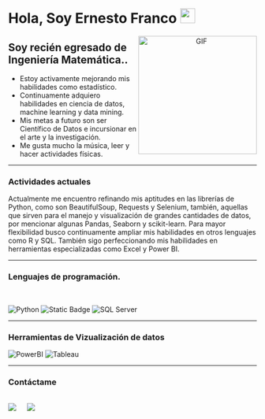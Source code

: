 <h1> Hola, Soy Ernesto Franco <img src = "https://raw.githubusercontent.com/MartinHeinz/MartinHeinz/master/wave.gif" width = 30px> </h1>
<p align='center'>

<img width = 240px align="right" alt="GIF"  src="https://media.giphy.com/media/du3J3cXyzhj75IOgvA/giphy.gif" />

## Soy recién egresado de Ingeniería Matemática..  

- Estoy activamente mejorando mis habilidades como estadístico.
- Continuamente adquiero habilidades en ciencia de datos, machine learning y data mining.
- Mis metas a futuro son ser Científico de Datos e incursionar en el arte y la investigación.
- Me gusta mucho la música, leer y hacer actividades físicas.

---
### Actividades actuales
Actualmente me encuentro refinando mis aptitudes en las librerías de Python, como son BeautifulSoup, Requests y Selenium, también, aquellas que sirven para el manejo y visualización de grandes cantidades de datos, por mencionar algunas Pandas, Seaborn y scikit-learn. Para mayor flexibilidad busco continuamente ampliar mis habilidades en otros lenguajes como R y SQL. También sigo perfeccionando mis habilidades en herramientas especializadas como Excel y Power BI.

---
### Lenguajes de programación. 
<br>	

![Python](http://img.shields.io/badge/-Python-3776AB?style=flat-square&logo=python&logoColor=ffffff)
![Static Badge](https://img.shields.io/badge/-000000?style=flat-square&logo=R&logoColor=ffffff&labelColor=%23276DC3&color=%23276DC3)
![SQL Server](https://img.shields.io/badge/-Sql%20Server-CC2927?style=flat-square&logo=microsoft-sql-server&logoColor=ffffff)


---
### Herramientas de Vizualización de datos

![PowerBI](https://img.shields.io/badge/PowerBI-23F7DF1C?style=flat-square&logo=PowerBI&logoColor=000000&labelColor=%23f1c40f&color=%23f4d03f)
![Tableau](https://img.shields.io/badge/Tableau-000000?style=flat-square&logo=Tableau&labelColor=%231f618d&color=%231f618d)



---
### Contáctame

<br>	
<a target="_blank" href="https://www.linkedin.com/in/efch314152714/"><img src="https://img.shields.io/badge/-LinkedIn-0077B5?style=for-the-badge&logo=Linkedin&logoColor=white"></img></a>
&emsp;
<a target="_blank" href="mailto:francochavezernesto@gmail.com"
><img src="https://img.shields.io/badge/-Gmail-D14836?style=for-the-badge&logo=Gmail&logoColor=white"></img></a>
&emsp;


<br/>



